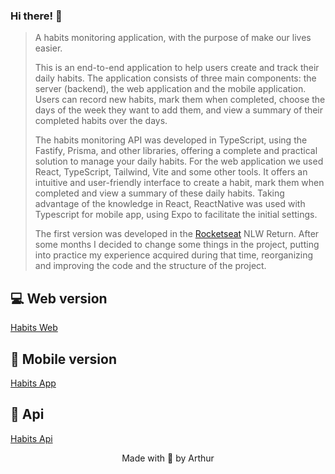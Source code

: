 ### Hi there! 👋

> A habits monitoring application, with the purpose of make our lives easier.
>
> This is an end-to-end application to help users create and track their daily habits. The application consists of three main components: the server (backend), the web application and the mobile application. Users can record new habits, mark them when completed, choose the days of the week they want to add them, and view a summary of their completed habits over the days.
>
> The habits monitoring API was developed in TypeScript, using the Fastify, Prisma, and other libraries, offering a complete and practical solution to manage your daily habits.
> For the web application we used React, TypeScript, Tailwind, Vite and some other tools. It offers an intuitive and user-friendly interface to create a habit, mark them when completed and view a summary of these daily habits.
> Taking advantage of the knowledge in React, ReactNative was used with Typescript for mobile app, using Expo to facilitate the initial settings.
>
> The first version was developed in the [Rocketseat](https://www.rocketseat.com.br/) NLW Return. After some months I decided to change some things in the project, putting into practice my experience acquired during that time,
reorganizing and improving the code and the structure of the project.
>

## 💻 Web version

[Habits Web](https://github.com/arthurlbo/habits/tree/main/web)

## 📱 Mobile version

[Habits App](https://github.com/arthurlbo/habits/tree/main/mobile)

## 🚀 Api

[Habits Api](https://github.com/arthurlbo/habits/tree/main/server)

<p align="center">Made with 🤍 by Arthur</p>
